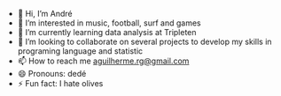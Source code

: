 - 👋 Hi, I’m André 
- 👀 I’m interested in music, football, surf and games 
- 🌱 I’m currently learning data analysis at Tripleten
- 💞️ I’m looking to collaborate on several projects to develop my skills in programing language and statistic
- 📫 How to reach me aguilherme.rg@gmail.com
- 😄 Pronouns: dedé
- ⚡ Fun fact: I hate olives 

<!---
aguilhermerg/aguilhermerg is a ✨ special ✨ repository because its `README.md` (this file) appears on your GitHub profile.
You can click the Preview link to take a look at your changes.
--->
